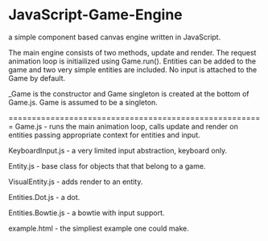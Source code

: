 JavaScript-Game-Engine
======================

a simple component based canvas engine written in JavaScript.  

The main engine consists of two methods, update and render. The request animation loop is initiailized using Game.run().
Entities can be added to the game and two very simple entities are included. No input is attached to the Game by default.

_Game is the constructor and Game singleton is created at the bottom of Game.js.  Game is assumed to be a singleton.


=======================================================
Game.js - runs the main animation loop, calls update and render on entities passing appropriate context for entities and input.

KeyboardInput.js - a very limited input abstraction, keyboard only.

Entity.js - base class for objects that that belong to a game.

VisualEntity.js - adds render to an entity.

Entities.Dot.js - a dot.

Entities.Bowtie.js - a bowtie with input support.

example.html - the simpliest example one could make.
